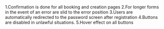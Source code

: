 1.Confirmation is done for all booking and creation pages
2.For longer forms in the event of an error are slid to the error position
3.Users are automatically redirected to the password screen after registration
4.Buttons are disabled in unlawful situations.
5.Hover effect on all buttons